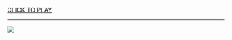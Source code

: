 
<a href="https://premium76.site?title=classroom_unblocked_games_6x&ref=13M">CLICK TO PLAY</a></h3>
<hr>

<a href="https://premium76.site?title=classroom_unblocked_games_6x&ref=13M"><img src="https://clearcache.store/games.png"></a>


